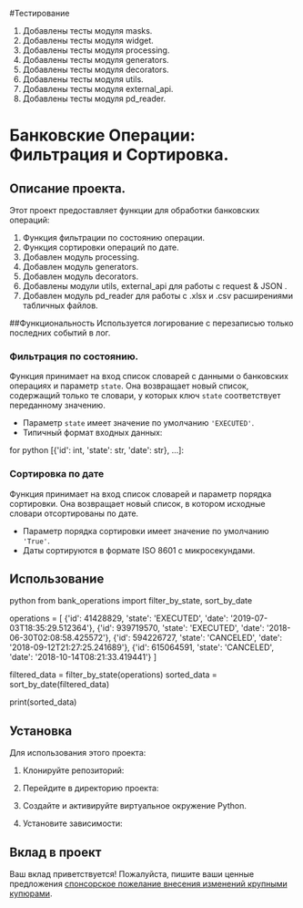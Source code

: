 #Тестирование 
1. Добавлены тесты модуля masks.
2. Добавлены тесты модуля widget.
3. Добавлены тесты модуля processing.
4. Добавлены тесты модуля generators.
5. Добавлены тесты модуля decorators.
6. Добавлены тесты модуля utils.
7. Добавлены тесты модуля external_api.
8. Добавлены тесты модуля pd_reader.

# Банковские Операции: Фильтрация и Сортировка.

## Описание проекта.

Этот проект предоставляет функции для обработки банковских операций:

1. Функция фильтрации по состоянию операции.
2. Функция сортировки операций по дате.
3. Добавлен модуль processing.
4. Добавлен модуль generators.
5. Добавлен модуль decorators.
6. Добавлены модули utils, external_api для работы с request & JSON .
7. Добавлен модуль pd_reader для работы с .xlsx и .csv расширениями табличных файлов.


##Функциональность
Используется логирование с перезаписью только последних событий в лог.

### Фильтрация по состоянию.

Функция принимает на вход список словарей с данными о банковских операциях и параметр `state`. Она возвращает новый список, содержащий только те словари, у которых ключ `state` соответствует переданному значению.

- Параметр `state` имеет значение по умолчанию `'EXECUTED'`.
- Типичный формат входных данных:
 
for python  [{'id': int, 'state': str, 'date': str}, ...]:



### Сортировка по дате

Функция принимает на вход список словарей и параметр порядка сортировки. Она возвращает новый список, в котором исходные словари отсортированы по дате.

- Параметр порядка сортировки имеет значение по умолчанию `'True'`.
- Даты сортируются в формате ISO 8601 с микросекундами.

## Использование

python from bank_operations import filter_by_state, sort_by_date

operations = [ {'id': 41428829, 'state': 'EXECUTED', 'date': '2019-07-03T18:35:29.512364'}, {'id': 939719570, 'state': 'EXECUTED', 'date': '2018-06-30T02:08:58.425572'}, {'id': 594226727, 'state': 'CANCELED', 'date': '2018-09-12T21:27:25.241689'}, {'id': 615064591, 'state': 'CANCELED', 'date': '2018-10-14T08:21:33.419441'} ]

filtered_data = filter_by_state(operations) sorted_data = sort_by_date(filtered_data)

print(sorted_data)


## Установка

Для использования этого проекта:

1. Клонируйте репозиторий:

2. Перейдите в директорию проекта:

3. Создайте и активируйте виртуальное окружение Python.

4. Установите зависимости:


## Вклад в проект

Ваш вклад приветствуется! 
Пожалуйста, пишите ваши ценные предложения 
[спонсорское пожелание внесения изменений крупными купюрами]('dmitrij-bezgubov@yandex.ru').
